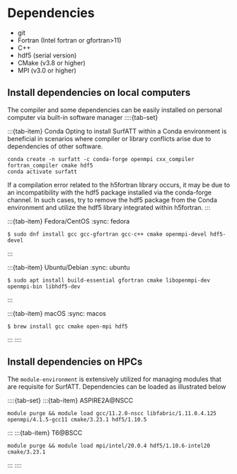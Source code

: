 
# Dependencies

- git
- Fortran (Intel fortran or gfortran>11)
- C++
- hdf5 (serial version)
- CMake (v3.8 or higher)
- MPI (v3.0 or higher)


## Install dependencies on local computers

The compiler and some dependencies can be easily installed on personal computer via built-in software manager
::::{tab-set}

:::{tab-item} Conda
Opting to install SurfATT within a Conda environment is beneficial in scenarios where compiler or library conflicts arise due to dependencies of other software.
```
conda create -n surfatt -c conda-forge openmpi cxx_compiler fortran_compiler cmake hdf5
conda activate surfatt
```
If a compilation error related to the h5fortran library occurs, it may be due to an incompatibility with the hdf5 package installed via the conda-forge channel. In such cases, try to remove the hdf5 package from the Conda environment and utilize the hdf5 library integrated within h5fortran.
:::

:::{tab-item} Fedora/CentOS
:sync: fedora

```
$ sudo dnf install gcc gcc-gfortran gcc-c++ cmake openmpi-devel hdf5-devel
```
:::

:::{tab-item} Ubuntu/Debian
:sync: ubuntu

```
$ sudo apt install build-essential gfortran cmake libopenmpi-dev openmpi-bin libhdf5-dev
```
:::

:::{tab-item} macOS
:sync: macos

```
$ brew install gcc cmake open-mpi hdf5
```
:::
::::

## Install dependencies on HPCs

The `module-environment` is extensively utilized for managing modules that are requisite for SurfATT. Dependencies can be loaded as illustrated below

::::{tab-set}
:::{tab-item} ASPIRE2A@NSCC
```
module purge && module load gcc/11.2.0-nscc libfabric/1.11.0.4.125 openmpi/4.1.5-gcc11 cmake/3.23.1 hdf5/1.10.5
```
:::
:::{tab-item} T6@BSCC
```
module purge && module load mpi/intel/20.0.4 hdf5/1.10.6-intel20 cmake/3.23.1 
```
:::
::::

